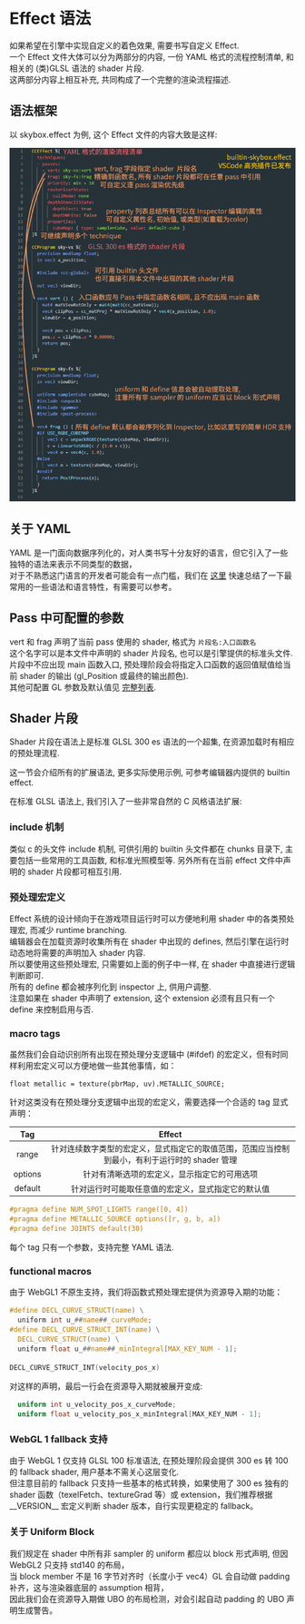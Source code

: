 # Effect 语法

如果希望在引擎中实现自定义的着色效果, 需要书写自定义 Effect.<br>
一个 Effect 文件大体可以分为两部分的内容, 一份 YAML 格式的流程控制清单, 和相关的 (类)GLSL 语法的 shader 片段.<br>
这两部分内容上相互补充, 共同构成了一个完整的渲染流程描述.

## 语法框架
以 skybox.effect 为例, 这个 Effect 文件的内容大致是这样:

![effect](effect.png)

## 关于 YAML
YAML 是一门面向数据序列化的，对人类书写十分友好的语言，但它引入了一些独特的语法来表示不同类型的数据，<br>
对于不熟悉这门语言的开发者可能会有一点门槛，我们在 [这里](yaml-101.md) 快速总结了一下最常用的一些语法和语言特性，有需要可以参考。

## Pass 中可配置的参数
vert 和 frag 声明了当前 pass 使用的 shader, 格式为 `片段名:入口函数名`<br>
这个名字可以是本文件中声明的 shader 片段名, 也可以是引擎提供的标准头文件.
片段中不应出现 main 函数入口, 预处理阶段会将指定入口函数的返回值赋值给当前 shader 的输出 (gl_Position 或最终的输出颜色).<br>
其他可配置 GL 参数及默认值见 [完整列表](pass-parameter-list.md).

## Shader 片段
Shader 片段在语法上是标准 GLSL 300 es 语法的一个超集, 在资源加载时有相应的预处理流程.

这一节会介绍所有的扩展语法, 更多实际使用示例, 可参考编辑器内提供的 builtin effect.

在标准 GLSL 语法上, 我们引入了一些非常自然的 C 风格语法扩展:

### include 机制
类似 c 的头文件 include 机制, 可供引用的 builtin 头文件都在 chunks 目录下, 主要包括一些常用的工具函数, 和标准光照模型等. 另外所有在当前 effect 文件中声明的 shader 片段都可相互引用.

### 预处理宏定义
Effect 系统的设计倾向于在游戏项目运行时可以方便地利用 shader 中的各类预处理宏, 而减少 runtime branching.<br>
编辑器会在加载资源时收集所有在 shader 中出现的 defines, 然后引擎在运行时动态地将需要的声明加入 shader 内容.<br>
所以要使用这些预处理宏, 只需要如上面的例子中一样, 在 shader 中直接进行逻辑判断即可.<br>
所有的 define 都会被序列化到 inspector 上, 供用户调整.<br>
注意如果在 shader 中声明了 extension, 这个 extension 必须有且只有一个 define 来控制启用与否.

### macro tags
虽然我们会自动识别所有出现在预处理分支逻辑中 (#ifdef) 的宏定义，但有时同样利用宏定义可以方便地做一些其他事情，如：
```
float metallic = texture(pbrMap, uv).METALLIC_SOURCE;
```
针对这类没有在预处理分支逻辑中出现的宏定义，需要选择一个合适的 tag 显式声明：<br>

| Tag     | Effect |
|:-------:|:------:|
| range   | 针对连续数字类型的宏定义，显式指定它的取值范围，范围应当控制到最小，有利于运行时的 shader 管理 |
| options | 针对有清晰选项的宏定义，显示指定它的可用选项 |
| default | 针对运行时可能取任意值的宏定义，显式指定它的默认值 |

```glsl
#pragma define NUM_SPOT_LIGHTS range([0, 4])
#pragma define METALLIC_SOURCE options([r, g, b, a])
#pragma define JOINTS default(30)
```
每个 tag 只有一个参数，支持完整 YAML 语法.

### functional macros
由于 WebGL1 不原生支持，我们将函数式预处理宏提供为资源导入期的功能：
```c
#define DECL_CURVE_STRUCT(name) \
  uniform int u_##name##_curveMode;
#define DECL_CURVE_STRUCT_INT(name) \
  DECL_CURVE_STRUCT(name) \
  uniform float u_##name##_minIntegral[MAX_KEY_NUM - 1];

DECL_CURVE_STRUCT_INT(velocity_pos_x)
```
对这样的声明，最后一行会在资源导入期就被展开变成:
```glsl
  uniform int u_velocity_pos_x_curveMode;
  uniform float u_velocity_pos_x_minIntegral[MAX_KEY_NUM - 1];
```

### WebGL 1 fallback 支持
由于 WebGL 1 仅支持 GLSL 100 标准语法, 在预处理阶段会提供 300 es 转 100 的 fallback shader, 用户基本不需关心这层变化.<br>
但注意目前的 fallback 只支持一些基本的格式转换，如果使用了 300 es 独有的 shader 函数（texelFetch、textureGrad 等）或 extension，我们推荐根据 \_\_VERSION__ 宏定义判断 shader 版本，自行实现更稳定的 fallback。

### 关于 Uniform Block
我们规定在 shader 中所有非 sampler 的 uniform 都应以 block 形式声明, 但因 WebGL2 只支持 std140 的布局，<br>
当 block member 不是 16 字节对齐时（长度小于 vec4）GL 会自动做 padding 补齐，这与渲染器底层的 assumption 相背，<br>
因此我们会在资源导入期做 UBO 的布局检测，对会引起自动 padding 的 UBO 声明生成警告。
